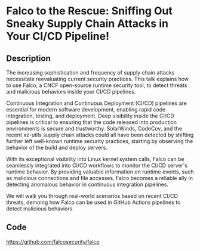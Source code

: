 # Falco to the Rescue: Sniffing Out Sneaky Supply Chain Attacks in Your CI/CD Pipeline!

## Description
The increasing sophistication and frequency of supply chain attacks necessitate reevaluating current security practices. This talk explains how to use Falco, a CNCF open-source runtime security tool, to detect threats and malicious behaviors inside your CI/CD pipelines.

Continuous Integration and Continuous Deployment (CI/CD) pipelines are essential for modern software development, enabling rapid code integration, testing, and deployment. Deep visibility inside the CI/CD pipelines is critical to ensuring that the code released into production environments is secure and trustworthy. SolarWinds, CodeCov, and the recent xz-utils supply chain attacks could all have been detected by shifting further left well-known runtime security practices, starting by observing the behavior of the build and deploy servers.

With its exceptional visibility into Linux kernel system calls, Falco can be seamlessly integrated into CI/CD workflows to monitor the CI/CD server's runtime behavior. By providing valuable information on runtime events, such as malicious connections and file accesses, Falco becomes a reliable ally in detecting anomalous behavior in continuous integration pipelines.

We will walk you through real-world scenarios based on recent CI/CD threats, demoing how Falco can be used in GitHub Actions pipelines to detect malicious behaviors.

## Code
https://github.com/falcosecurity/falco
